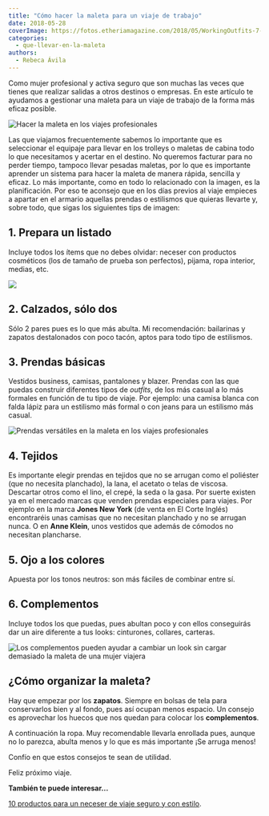 ```yaml
---
title: "Cómo hacer la maleta para un viaje de trabajo"
date: 2018-05-28
coverImage: https://fotos.etheriamagazine.com/2018/05/WorkingOutfits-7-2.jpg
categories: 
  - que-llevar-en-la-maleta
authors: 
  - Rebeca Ávila
---
```


Como mujer profesional y activa seguro que son muchas las veces que tienes que realizar 
salidas a otros destinos o empresas. En este artículo te ayudamos a gestionar una maleta 
para un viaje de trabajo de la forma más eficaz posible. 

![Hacer la maleta en los viajes profesionales](https://fotos.etheriamagazine.com/2018/05/WorkingOutfits-7-2-1024x682.jpg "Los viajes profesionales requieren de un equipaje específico y bien planteado")

Las que viajamos frecuentemente sabemos lo importante que es seleccionar el equipaje 
para llevar en los trolleys o maletas de cabina todo lo que necesitamos y acertar en el 
destino. No queremos facturar para no perder tiempo, tampoco llevar pesadas maletas, por 
lo que es importante aprender un sistema para hacer la maleta de manera rápida, sencilla 
y eficaz. Lo más importante, como en todo lo relacionado con la imagen, es la 
planificación. Por eso te aconsejo que en los días previos al viaje empieces a apartar 
en el armario aquellas prendas o estilismos que quieras llevarte y, sobre todo, que 
sigas los siguientes tips de imagen: 

## 1\. Prepara un listado

Incluye todos los ítems que no debes olvidar: neceser con productos cosméticos (los de 
tamaño de prueba son perfectos), pijama, ropa interior, medias, etc. 

![](https://fotos.etheriamagazine.com/2018/05/WorkingOutfits-2-2-1024x683.jpg)

## 2\. Calzados, sólo dos

Sólo 2 pares pues es lo que más abulta. Mi recomendación: bailarinas y zapatos 
destalonados con poco tacón, aptos para todo tipo de estilismos. 

## 3\. Prendas básicas

Vestidos business, camisas, pantalones y blazer. Prendas con las que puedas construir 
diferentes tipos de _outfits_, de los más casual a lo más formales en función de tu tipo 
de viaje. Por ejemplo: una camisa blanca con falda lápiz para un estilismo más formal o 
con jeans para un estilismo más casual. 

![Prendas versátiles en la maleta en los viajes profesionales](https://fotos.etheriamagazine.com/2018/05/WorkingOutfits-1-3-1024x682.jpg "Como hace la maleta una mujer viajera si se desplaza por trabajo")

## 4\. Tejidos

Es importante elegir prendas en tejidos que no se arrugan como el poliéster (que no 
necesita planchado), la lana, el acetato o telas de viscosa. Descartar otros como el 
lino, el crepé, la seda o la gasa. Por suerte existen ya en el mercado marcas que venden 
prendas especiales para viajes. Por ejemplo en la marca **Jones New York** (de venta en 
El Corte Inglés) encontraréis unas camisas que no necesitan planchado y no se arrugan 
nunca. O en **Anne Klein**, unos vestidos que además de cómodos no necesitan plancharse. 

## 5\. Ojo a los colores

Apuesta por los tonos neutros: son más fáciles de combinar entre sí. 

## 6\. Complementos

Incluye todos los que puedas, pues abultan poco y con ellos conseguirás dar un aire 
diferente a tus looks: cinturones, collares, carteras. 

![Los complementos pueden ayudar a cambiar un look sin cargar demasiado la maleta de una  mujer viajera](https://fotos.etheriamagazine.com/2018/05/WorkingOutfits-11-1024x682.jpg "Los complementos pueden ayudar a cambiar un look sin cargar demasiado la maleta")

## ¿Cómo organizar la maleta?

Hay que empezar por los **zapatos**. Siempre en bolsas de tela para conservarlos bien y 
al fondo, pues así ocupan menos espacio. Un consejo es aprovechar los huecos que nos 
quedan para colocar los **complementos**. 

A continuación la ropa. Muy recomendable llevarla enrollada pues, aunque no lo parezca, 
abulta menos y lo que es más importante ¡Se arruga menos! 

Confío en que estos consejos te sean de utilidad. 

Feliz próximo viaje. 

**También te puede interesar...** 

[10 productos para un neceser de viaje seguro y con 
estilo](https://etheriamagazine.com/2020/05/25/10-productos-basicos-para-un-neceser-de-viajes-de-mujer-seguro-y-con-estilo/).
